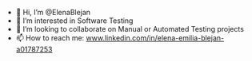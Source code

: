 - 👋 Hi, I’m @ElenaBlejan
- 👀 I’m interested in Software Testing
- 💞️ I’m looking to collaborate on Manual or Automated Testing projects
- 📫 How to reach me: www.linkedin.com/in/elena-emilia-blejan-a01787253



